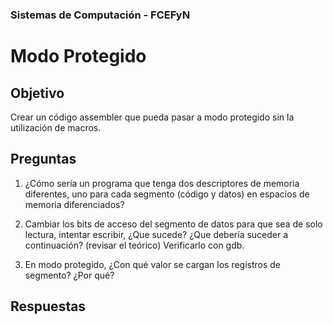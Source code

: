 ### Sistemas de Computación - FCEFyN

# Modo Protegido

## Objetivo

Crear un código assembler que pueda pasar a modo protegido sin la utilización de macros.

## Preguntas

1. ¿Cómo sería un programa que tenga dos descriptores de memoria diferentes, uno para cada segmento (código y datos) en espacios de memoria diferenciados?

2. Cambiar los bits de acceso del segmento de datos para que sea de solo lectura, intentar escribir, ¿Que sucede? ¿Que debería suceder a continuación? (revisar el teórico) Verificarlo con gdb.

3. En modo protegido, ¿Con qué valor se cargan los registros de segmento? ¿Por qué?

## Respuestas

